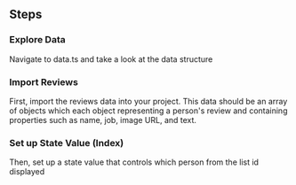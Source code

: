 ## Steps

### Explore Data

Navigate to data.ts and take a look at the
data structure

### Import Reviews

First, import the reviews data into your
project. This data should be an array of objects
which each object representing a person's review
and containing properties such as name, job, image URL, and text.

### Set up State Value (Index)

Then, set up a state value that controls which person
from the list id displayed
